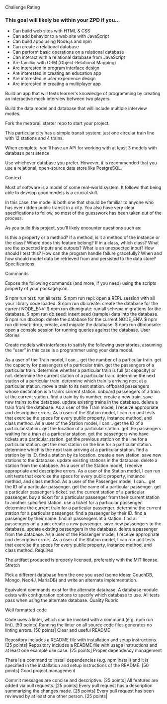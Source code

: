 Challenge Rating

### This goal will likely be within your ZPD if you…

- Can build web sites with HTML & CSS
- Can add behavior to a web site with JavaScript
- Can build apps using Node.js and npm
- Can create a relational database
- Can perform basic operations on a relational database
- Can interact with a relational database from JavaScript
- Are familiar with ORM (Object-Relational Mapping)
- Are interested in program interface design
- Are interested in creating an education app
- Are interested in user experience design
- Are interested in creating a multiplayer app

Build an app that will tests learner's knowledge of programming by creating an interactive mock interview between two players.

Build the data model and database that will include multiple interview modes.







Fork the metrorail starter repo to start your project.

This particular city has a simple transit system: just one circular train line with 12 stations and 4 trains.

When complete, you’ll have an API for working with at least 3 models with database persistence.

Use whichever database you prefer. However, it is recommended that you use a relational, open-source data store like PostgreSQL.



Context

Most of software is a model of some real-world system. It follows that being able to develop good models is a crucial skill.

In this case, the model is both one that should be familiar to anyone who has ever ridden public transit in a city. You also have very clear specifications to follow, so most of the guesswork has been taken out of the process.

As you build this project, you’ll likely encounter questions such as:

Is this a property or a method?
If a method, is it a method of the instance or the class?
Where does this feature belong? If in a class, which class?
What are the expected inputs and outputs?
What is an unexpected input?
How should I test this?
How can the program handle failure gracefully?
When and how should model data be retrieved from and persisted to the data store?
Specifications

Commands

Expose the following commands (and more, if you need) using the scripts property of your package.json.

 $ npm run test: run all tests.
 $ npm run repl: open a REPL session with all your library code loaded.
 $ npm run db:create: create the database for the current NODE_ENV.
 $ npm run db:migrate: run all schema migrations for the database.
 $ npm run db:seed: insert seed (sample) data into the database.
 $ npm run db:drop: delete the database for the current NODE_ENV.
 $ npm run db:reset: drop, create, and migrate the database.
 $ npm run db:console: open a console session for running queries against the database.
User Stories

Create models with interfaces to satisfy the following user stories, assuming the “user” in this case is a programmer using your data model.

 As a user of the Train model, I can…
 get the number of a particular train.
 get the capacity for passengers of a particular train.
 get the passengers of a particular train.
 determine whether a particular train is full (at capacity) or not.
 determine the current station of a particular train.
 determine the next station of a particular train.
 determine which train is arriving next at a particular station.
 move a train to its next station.
 offboard passengers whose destination is a train’s current station.
 onboard passengers of a train at the current station.
 find a train by its number.
 create a new train.
 save new trains to the database.
 update existing trains in the database.
 delete a train from the database.
 As a user of the Train model, I receive appropriate and descriptive errors.
 As a user of the Station model, I can run unit tests that exercise the specs for every public property, instance method, and class method.
 As a user of the Station model, I can…
 get the ID of a particular station.
 get the location of a particular station.
 get the passengers waiting for a train at a particular station.
 get the passengers who have tickets at a particular station.
 get the previous station on the line for a particular station.
 get the next station on the line for a particular station.
 determine which is the next train arriving at a particular station.
 find a station by its ID.
 find a station by its location.
 create a new station.
 save new stations to the database.
 update existing stations in the database.
 delete a station from the database.
 As a user of the Station model, I receive appropriate and descriptive errors.
 As a user of the Station model, I can run unit tests that exercise the specs for every public property, instance method, and class method.
 As a user of the Passenger model, I can…
 get the ID of a particular passenger.
 get the name of a particular passenger.
 get a particular passenger’s ticket.
 set the current station of a particular passenger.
 buy a ticket for a particular passenger from their current station to another specified station.
 use a ticket for a particular passenger.
 determine the current train for a particular passenger.
 determine the current station for a particular passenger.
 find a passenger by their ID.
 find a passenger by their name.
 find all passengers at a station.
 find all passengers on a train.
 create a new passenger.
 save new passengers to the database.
 update existing passengers in the database.
 delete a passenger from the database.
 As a user of the Passenger model, I receive appropriate and descriptive errors.
 As a user of the Station model, I can run unit tests that exercise the specs for every public property, instance method, and class method.
Required

 The artifact produced is properly licensed, preferably with the MIT license.
Stretch

Pick a different database from the one you used (some ideas: CouchDB, Mongo, Neo4J, MariaDB) and write an alternate implementation.

 Equivalent commands exist for the alternate database.
 A database module exists with configuration options to specify which database to use.
 All tests pass when using the alternate database.
Quality Rubric

Well formatted code

Code uses a linter, which can be invoked with a command (e.g. npm run lint). [50 points]
Running the linter on all source code files generates no linting errors. [50 points]
Clear and useful README

Repository includes a README file with installation and setup instructions. [25 points]
Repository includes a README file with usage instructions and at least one example use case. [25 points]
Proper dependency management

There is a command to install dependencies (e.g. npm install) and it is specified in the installation and setup instructions of the README. [50 points]
Good project management

Commit messages are concise and descriptive. [25 points]
All features are added via pull requests. [25 points]
Every pull request has a description summarizing the changes made. [25 points]
Every pull request has been reviewed by at least one other person. [25 points]
